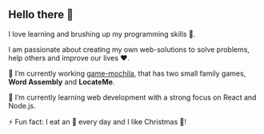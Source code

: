 ## Hello there 👋

I love learning and brushing up my programming skills 💪. 

I am passionate about creating my own web-solutions to solve problems, help others and improve our lives :heart:.

🔭 I’m currently working [game-mochila](https://graziosog.github.io/game-mochila/), that has two small family games, **Word Assembly** and **LocateMe**. 

🌱 I’m currently learning web development with a strong focus on React and Node.js. 

⚡ Fun fact: I eat an :apple: every day and I like Christmas :christmas_tree:! 

<!--
- 🔭 I’m currently working on ...
- 🌱 I’m currently learning ...
- 👯 I’m looking to collaborate on ...
- 🤔 I’m looking for help with ...
- 💬 Ask me about ...
- 📫 How to reach me: ...
- 😄 Pronouns: ...
-->
